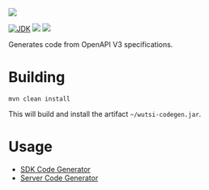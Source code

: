 [![](https://github.com/wutsi/wutsi-mono/actions/workflows/tools-wutsi-codegen-master.yml/badge.svg)](https://github.com/wutsi/wutsi-mono/actions/workflows/tools-wutsi-codegen-master.yml/badge.svg)

[![JDK](https://img.shields.io/badge/jdk-11-brightgreen.svg)](https://jdk.java.net/11/)
![](https://img.shields.io/badge/language-kotlin-blue.svg)
![](https://img.shields.io/badge/version-0.0.65-brightgreen.svg)

Generates code from OpenAPI V3 specifications.

# Building

```
mvn clean install
```

This will build and install the artifact `~/wutsi-codegen.jar`.

# Usage

- [SDK Code Generator](docs/SDK.md)
- [Server Code Generator](docs/Server.md)

